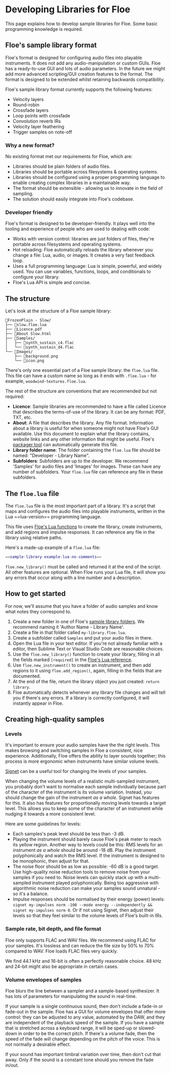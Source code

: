 <!--
SPDX-FileCopyrightText: 2024 Sam Windell
SPDX-License-Identifier: GPL-3.0-or-later
-->

# Developing Libraries for Floe

This page explains how to develop sample libraries for Floe. Some basic programming knowledge is required.

## Floe's sample library format

Floe's format is designed for configuring audio files into playable instruments. It does not add any audio-manipulation or custom GUIs. Floe has a ready-to-use GUI and lots of audio parameters. In the future we might add more advanced scripting/GUI creation features to the format. The format is designed to be extended whilst retaining backwards compatibility.

Floe's sample library format currently supports the following features: 
- Velocity layers
- Round-robin
- Crossfade layers
- Loop points with crossfade 
- Convolution reverb IRs
- Velocity layer feathering
- Trigger samples on note-off

### Why a new format?
No existing format met our requirements for Floe, which are:
- Libraries should be plain folders of audio files.
- Libraries should be portable across filesystems & operating systems.
- Libraries should be configured using a proper programming language to enable creating complex libraries in a maintainable way.
- The format should be extensible - allowing us to innovate in the field of sampling.
- The solution should easily integrate into Floe's codebase.

### Developer friendly
Floe's format is designed to be developer-friendly. It plays well into the tooling and experience of people who are used to dealing with code:
- Works with version control: libraries are just folders of files, they're portable across filesystems and operating systems.
- Hot reloading: Floe automatically reloads the library whenever you change a file: Lua, audio, or images. It creates a very fast feedback loop.
- Uses a full programming language: Lua is simple, powerful, and widely used. You can use variables, functions, loops, and conditionals to configure your library.
- Floe's Lua API is simple and concise.


## The structure

Let's look at the structure of a Floe sample library:

```
📂FrozenPlain - Slow/
├── 📄slow.floe.lua
├── 📄Licence.pdf
├── 📄About Slow.html
├── 📁Samples/
│   ├── 📄synth_sustain_c4.flac
│   └── 📄synth_sustain_d4.flac
└── 📁Images/
    ├── 📄background.png
    └── 📄icon.png
```

There's only one essential part of a Floe sample library: the `floe.lua` file. This file can have a custom name so long as it ends with `.floe.lua` - for example, `woodwind-textures.floe.lua`.

The rest of the structure are conventions that are recommended but not required:
- **Licence**: Sample libraries are recommended to have a file called Licence that describes the terms-of-use of the library. It can be any format: PDF, TXT, etc.
- **About**: A file that describes the library. Any file format. Information about a library is useful for when someone might not have Floe's GUI available. Use this document to explain what the library contains, website links and any other information that might be useful. Floe's [packager tool](./packaging.md#packager-command-line-tool) can automatically generate this file.
- **Library folder name**: The folder containing the `floe.lua` file should be named: "Developer - Library Name".
- **Subfolders**: Subfolders are up to the developer. We recommend 'Samples' for audio files and 'Images' for images. These can have any number of subfolders. Your `floe.lua` file can reference any file in these subfolders.

## The `floe.lua` file

The `floe.lua` file is the most important part of a library. It's a script that maps and configures the audio files into playable instruments, written in the Lua ==lua-version== programming language.

This file uses [Floe's Lua functions](library-lua-scripts.md) to create the library, create instruments, and add regions and impulse responses. It can reference any file in the library using relative paths.

Here's a made-up example of a `floe.lua` file:
```lua
==sample-library-example-lua-no-comments==
```


`floe.new_library()` must be called and returned it at the end of the script. All other features are optional. When Floe runs your Lua file, it will show you any errors that occur along with a line number and a description.



## How to get started
For now, we'll assume that you have a folder of audio samples and know what notes they correspond to.

1. Create a new folder in one of Floe's [sample library folders](../usage/sample-libraries.md). We recommend naming it 'Author Name - Library Name'.
1. Create a file in that folder called `my-library.floe.lua`.
1. Create a subfolder called `Samples` and put your audio files in there.
1. Open the Lua file in your text editor. If you're not already familiar with a editor, then Sublime Text or Visual Studio Code are reasonable choices.
1. Use the `floe.new_library()` function to create your library, filling in all the fields marked `[required]` in the [Floe's Lua reference](library-lua-scripts.md).
1. Use `floe.new_instrument()` to create an instrument, and then add regions to it using `floe.add_region()`, again, filling in the fields that are documented.
1. At the end of the file, return the library object you just created: `return library`.
1. Floe automatically detects whenever any library file changes and will tell you if there's any errors. If a library is correctly configured, it will instantly appear in Floe.


## Creating high-quality samples

### Levels
It's important to ensure your audio samples have the the right levels. This makes browsing and switching samples in Floe a consistent, nice experience. Additionally, Floe offers the ability to layer sounds together; this process is more ergonomic when instruments have similar volume levels.

[Signet](https://github.com/SamWindell/Signet) can be a useful tool for changing the levels of your samples.

When changing the volume levels of a realistic multi-sampled instrument, you probably don't want to normalise each sample individually because part of the character of the instrument is its volume variation. Instead, you should change the gain of the instrument _as a whole_. Signet has features for this. It also has features for proportionally moving levels towards a target level. This allows you to keep some of the character of an instrument while nudging it towards a more consistent level.

Here are some guidelines for levels:
- Each samples's peak level should be less than -3 dB.
- Playing the instrument should barely cause Floe's peak meter to reach its yellow region. Another way to levels could be this: RMS levels for an instrument _as a whole_ should be around -18 dB. Play the instrument polyphonically and watch the RMS level. If the instrument is designed to be monophonic, then adjust for that.
- The noise floor should be as low as possible: -60 dB is a good target. Use high-quality noise reduction tools to remove noise from your samples if you need to. Noise levels can quickly stack up with a multi-sampled instrument played polyphonically. Being too aggressive with algorithmic noise reduction can make your samples sound unnatural - so it's a balance.
- Impulse responses should be normalised by their energy (power) levels: `signet my-impulses norm -100 --mode energy --independently && signet my-impulses norm 0`. Or if not using Signet, then adjust their levels so that they feel similar to the volume levels of Floe's built-in IRs.

### Sample rate, bit depth, and file format
Floe only supports FLAC and WAV files. We recommend using FLAC for your samples. It's lossless and can reduce the file size by 50% to 70% compared to WAV. Floe loads FLAC files very quickly.

We find 44.1 kHz and 16-bit is often a perfectly reasonable choice. 48 kHz and 24-bit might also be appropriate in certain cases.

### Volume envelopes of samples
Floe blurs the line between a sampler and a sample-based synthesizer. It has lots of parameters for manipulating the sound in real-time.

If your sample is a single continuous sound, then don't include a fade-in or fade-out in the sample. Floe has a GUI for volume envelopes that offer more control: they can be adjusted to any value, automated by the DAW, and they are independent of the playback speed of the sample. If you have a sample that is stretched across a keyboard range, it will be sped-up or slowed-down in order to be the correct pitch. If there's a volume fade, then the speed of the fade will change depending on the pitch of the voice. This is not normally a desirable effect.

If your sound has important timbral variation over time, then don't cut that away. Only if the sound is a constant tone should you remove the fade in/out.
